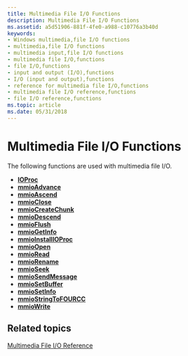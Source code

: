 ```yaml
---
title: Multimedia File I/O Functions
description: Multimedia File I/O Functions
ms.assetid: a5d51906-881f-4fe0-a988-c10776a3b40d
keywords:
- Windows multimedia,file I/O functions
- multimedia,file I/O functions
- multimedia input,file I/O functions
- multimedia file I/O,functions
- file I/O,functions
- input and output (I/O),functions
- I/O (input and output),functions
- reference for multimedia file I/O,functions
- multimedia file I/O reference,functions
- file I/O reference,functions
ms.topic: article
ms.date: 05/31/2018
---
```


# Multimedia File I/O Functions

The following functions are used with multimedia file I/O.

-   [**IOProc**](/previous-versions//dd757098(v=vs.85))
-   [**mmioAdvance**](/windows/win32/api/mmiscapi/nf-mmiscapi-mmioadvance)
-   [**mmioAscend**](/windows/win32/api/mmiscapi/nf-mmiscapi-mmioascend)
-   [**mmioClose**](/windows/win32/api/mmiscapi/nf-mmiscapi-mmioclose)
-   [**mmioCreateChunk**](/windows/win32/api/mmiscapi/nf-mmiscapi-mmiocreatechunk)
-   [**mmioDescend**](/windows/win32/api/mmiscapi/nf-mmiscapi-mmiodescend)
-   [**mmioFlush**](/windows/win32/api/mmiscapi/nf-mmiscapi-mmioflush)
-   [**mmioGetInfo**](/windows/win32/api/mmiscapi/nf-mmiscapi-mmiogetinfo)
-   [**mmioInstallIOProc**](/windows/win32/api/mmiscapi/nf-mmiscapi-mmioinstallioproc)
-   [**mmioOpen**](/windows/win32/api/mmiscapi/nf-mmiscapi-mmioopen)
-   [**mmioRead**](/windows/win32/api/mmiscapi/nf-mmiscapi-mmioread)
-   [**mmioRename**](/windows/win32/api/mmiscapi/nf-mmiscapi-mmiorename)
-   [**mmioSeek**](/windows/win32/api/mmiscapi/nf-mmiscapi-mmioseek)
-   [**mmioSendMessage**](/windows/win32/api/mmiscapi/nf-mmiscapi-mmiosendmessage)
-   [**mmioSetBuffer**](/windows/win32/api/mmiscapi/nf-mmiscapi-mmiosetbuffer)
-   [**mmioSetInfo**](/windows/win32/api/mmiscapi/nf-mmiscapi-mmiosetinfo)
-   [**mmioStringToFOURCC**](/windows/win32/api/mmiscapi/nf-mmiscapi-mmiostringtofourcc)
-   [**mmioWrite**](/windows/win32/api/mmiscapi/nf-mmiscapi-mmiowrite)

## Related topics

<dl> <dt>

[Multimedia File I/O Reference](multimedia-file-i-o-reference.md)
</dt> </dl>

 

 